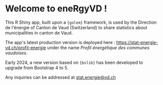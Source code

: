 # **Welcome to eneRgyVD** ! 

This R Shiny app, built upon a `{golem}` framework, is used by the Direction de l'énergie of Canton de Vaud (Switzerland) to share statistics about municipalities in canton de Vaud.

The app's latest production version is deployed here : https://stat-energie-vd.ch/profil-energie under the name *Profil énergétique des communes vaudoises*.

Early 2024, a new version based on `{bslib}` has been developed to upgrade from Bootstrap 4 to 5.

Any inquiries can be addressed at [stat.energie@vd.ch](mailto:stat.energie@vd.ch?subject=Question-eneRgyVD)
